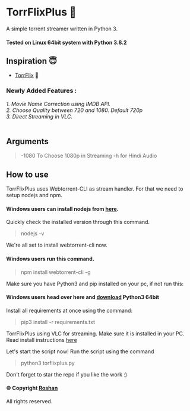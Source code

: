 # TorrFlixPlus :movie_camera:
A simple torrent streamer written in Python 3.
#### Tested on Linux 64bit system with Python 3.8.2

## Inspiration 😇
* [TorrFlix](https://github.com/cyberboysumanjay/TorrFlix) 🤗

### Newly Added Features :<br>
> 
*1. Movie Name Correction using IMDB API.*<br>
*2. Choose Quality between 720 and 1080. Default 720p* <br>
*3. Direct Streaming in VLC.*<br>
<br>

## Arguments 
> -1080 To Choose 1080p in Streaming
> -h for Hindi Audio

## How to use
TorrFlixPlus uses Webtorrent-CLI as stream handler.
For that we need to setup nodejs and npm.
#### Windows users can install nodejs from [here](https://nodejs.org/en/download/).

Quickly check the installed version through this command.

> nodejs -v

We're all set to install webtorrent-cli now.
#### Windows users run this command.

> npm install webtorrent-cli -g

Make sure you have Python3 and pip installed on your pc, if not run this:
#### Windows users head over here and [download](https://www.python.org/downloads/) Python3 64bit

Install all requirements at once using the command:

> pip3 install -r requirements.txt


TorrFlixPlus using VLC for streaming. Make sure it is installed in your PC. Read install instructions [here](https://www.videolan.org/vlc/)

 Let's start the script now!
 Run the script using the command
 > python3 torflixplus.py   

 Don't forget to star the repo if you like the work :)
 #### © Copyright  [Roshan](https://github.com/truroshan)
 All rights reserved.
